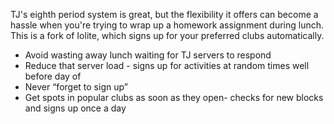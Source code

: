 TJ's eighth period system is great, but the flexibility it offers can become a hassle when you're trying to wrap up a homework assignment during lunch. This is a fork of Iolite, which signs up for your preferred clubs automatically.

* Avoid wasting away lunch waiting for TJ servers to respond
* Reduce that server load - signs up for activities at random times well before day of
* Never “forget to sign up”
* Get spots in popular clubs as soon as they open- checks for new blocks and signs up once a day
